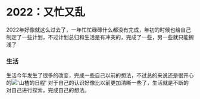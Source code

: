 # 2022：又忙又乱
2022年好像就这么过去了，一年忙忙碌碌什么都没有完成，年初的时候也给自己制定了一些计划，不过计划总归和生活是有冲突的，完成了一些，另一些就只能搁浅了
###  生活
生活今年发生了很多的改变，完成一些自己以前的想法，不过总的来说还是很开心的!['山楂的日程'](https://xiaodaili-1311763167.cos.ap-beijing.myqcloud.com/summary/WechatIMG172.jpeg)
对于自己的认识好像比以前更加清晰一些了，生活就是不断的对自己进行探索，完成自己的想法。
### 